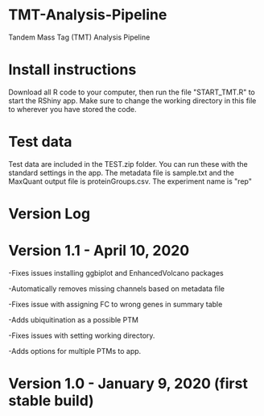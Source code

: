 # TMT-Analysis-Pipeline
Tandem Mass Tag (TMT) Analysis Pipeline

# Install instructions
Download all R code to your computer, then run the file "START_TMT.R" to start the RShiny app. Make sure to change the working directory in this file to wherever you have stored the code.

# Test data
Test data are included in the TEST.zip folder. You can run these with the standard settings in the app. The metadata file is sample.txt and the MaxQuant output file is proteinGroups.csv. The experiment name is "rep"

# Version Log

# Version 1.1 - April 10, 2020 

-Fixes issues installing ggbiplot and EnhancedVolcano packages

-Automatically removes missing channels based on metadata file

-Fixes issue with assigning FC to wrong genes in summary table

-Adds ubiquitination as a possible PTM

-Fixes issues with setting working directory.

-Adds options for multiple PTMs to app.


# Version 1.0 - January 9, 2020 (first stable build)
